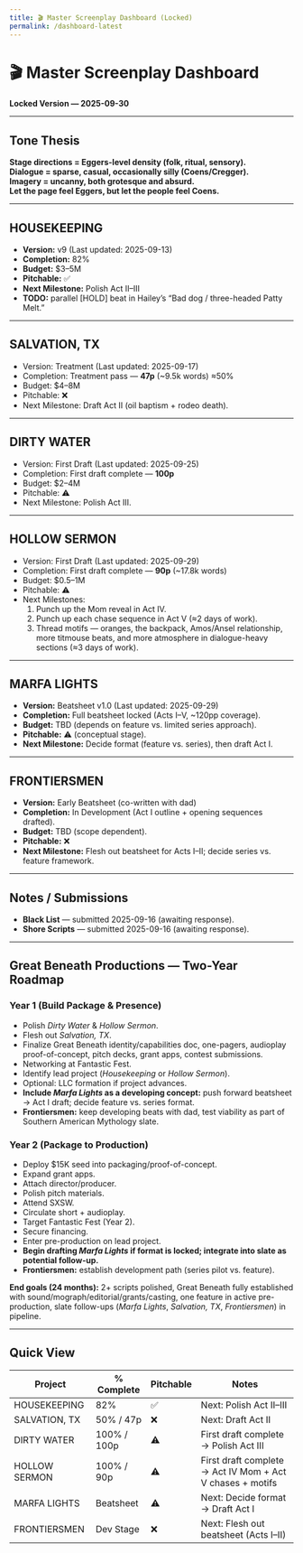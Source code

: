 ```yaml
---
title: 🎬 Master Screenplay Dashboard (Locked)
permalink: /dashboard-latest
---
```


# 🎬 Master Screenplay Dashboard  
**Locked Version — 2025-09-30**  

---

## Tone Thesis  
**Stage directions = Eggers-level density (folk, ritual, sensory).  
Dialogue = sparse, casual, occasionally silly (Coens/Cregger).  
Imagery = uncanny, both grotesque and absurd.  
Let the page feel Eggers, but let the people feel Coens.**  

---

## HOUSEKEEPING  

- **Version:** v9 (Last updated: 2025-09-13)  
- **Completion:** 82%  
- **Budget:** $3–5M  
- **Pitchable:** ✅  
- **Next Milestone:** Polish Act II–III  
- **TODO:** parallel [HOLD] beat in Hailey’s “Bad dog / three-headed Patty Melt.”  

---

## SALVATION, TX  

  * Version: Treatment (Last updated: 2025-09-17)
  * Completion: Treatment pass — **47p** (~9.5k words) ≈50%
  * Budget: $4–8M
  * Pitchable: ❌
  * Next Milestone: Draft Act II (oil baptism + rodeo death).

---

## DIRTY WATER
 
  * Version: First Draft (Last updated: 2025-09-25)
  * Completion: First draft complete — **100p**
  * Budget: $2–4M
  * Pitchable: ⚠️
  * Next Milestone: Polish Act III.


---

## HOLLOW SERMON

  * Version: First Draft (Last updated: 2025-09-29)
  * Completion: First draft complete — **90p** (~17.8k words)
  * Budget: $0.5–1M
  * Pitchable: ⚠️
  * Next Milestones:
    1. Punch up the Mom reveal in Act IV.
    2. Punch up each chase sequence in Act V (≈2 days of work).
    3. Thread motifs — oranges, the backpack, Amos/Ansel relationship, more titmouse beats, and more atmosphere in dialogue-heavy sections (≈3 days of work).


---

## MARFA LIGHTS  

- **Version:** Beatsheet v1.0 (Last updated: 2025-09-29)  
- **Completion:** Full beatsheet locked (Acts I–V, ~120pp coverage).  
- **Budget:** TBD (depends on feature vs. limited series approach).  
- **Pitchable:** ⚠️ (conceptual stage).  
- **Next Milestone:** Decide format (feature vs. series), then draft Act I.  

---

## FRONTIERSMEN  

- **Version:** Early Beatsheet (co-written with dad)  
- **Completion:** In Development (Act I outline + opening sequences drafted).  
- **Budget:** TBD (scope dependent).  
- **Pitchable:** ❌  
- **Next Milestone:** Flesh out beatsheet for Acts I–II; decide series vs. feature framework.  

---

## Notes / Submissions  
- **Black List** — submitted 2025-09-16 (awaiting response).  
- **Shore Scripts** — submitted 2025-09-16 (awaiting response).  

---

## Great Beneath Productions — Two-Year Roadmap  

### Year 1 (Build Package & Presence)  
- Polish *Dirty Water* & *Hollow Sermon*.  
- Flesh out *Salvation, TX*.  
- Finalize Great Beneath identity/capabilities doc, one-pagers, audioplay proof-of-concept, pitch decks, grant apps, contest submissions.  
- Networking at Fantastic Fest.  
- Identify lead project (*Housekeeping* or *Hollow Sermon*).  
- Optional: LLC formation if project advances.  
- **Include *Marfa Lights* as a developing concept:** push forward beatsheet → Act I draft; decide feature vs. series format.  
- **Frontiersmen:** keep developing beats with dad, test viability as part of Southern American Mythology slate.  

### Year 2 (Package to Production)  
- Deploy $15K seed into packaging/proof-of-concept.  
- Expand grant apps.  
- Attach director/producer.  
- Polish pitch materials.  
- Attend SXSW.  
- Circulate short + audioplay.  
- Target Fantastic Fest (Year 2).  
- Secure financing.  
- Enter pre-production on lead project.  
- **Begin drafting *Marfa Lights* if format is locked; integrate into slate as potential follow-up.**  
- **Frontiersmen:** establish development path (series pilot vs. feature).  

**End goals (24 months):** 2+ scripts polished, Great Beneath fully established with sound/mograph/editorial/grants/casting, one feature in active pre-production, slate follow-ups (*Marfa Lights*, *Salvation, TX*, *Frontiersmen*) in pipeline.  

---

## Quick View  
| Project        | % Complete | Pitchable | Notes                                     |  
|----------------|------------|-----------|-------------------------------------------|  
| HOUSEKEEPING   | 82%        | ✅        | Next: Polish Act II–III                   |  
| SALVATION, TX  | 50% / 47p | ❌ | Next: Draft Act II                        |
| DIRTY WATER    | 100% / 100p | ⚠️ | First draft complete → Polish Act III     |
| HOLLOW SERMON  | 100% / 90p  | ⚠️ | First draft complete → Act IV Mom + Act V chases + motifs |  
| MARFA LIGHTS   | Beatsheet  | ⚠️        | Next: Decide format → Draft Act I         |  
| FRONTIERSMEN   | Dev Stage  | ❌        | Next: Flesh out beatsheet (Acts I–II)     |  
